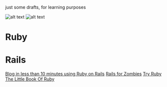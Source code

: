 just some drafts, for learning purposes

![alt text](http://bks4.books.google.co.uk/books?id=dyozLQAACAAJ&printsec=frontcover&img=1&zoom=1 "Title")
![alt text](http://bks4.books.google.co.uk/books?id=dyozLQAACAAJ&printsec=frontcover&img=1&zoom=1 "Title")

Ruby
====
Rails
=====

[Blog in less than 10 minutes using Ruby on Rails](http://www.youtube.com/watch?feature=player_embedded&v=JaL9ul17kx0)
[Rails for Zombies](http://railsforzombies.org/)
[Try Ruby](http://tryruby.org)
[The Little Book Of Ruby](http://www.sapphiresteel.com/The-Little-Book-Of-Ruby)



